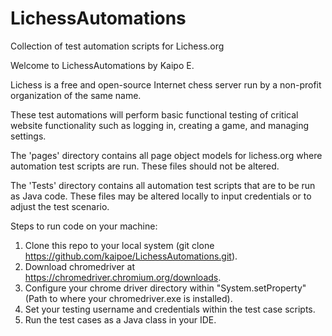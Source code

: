 # LichessAutomations
Collection of test automation scripts for Lichess.org

Welcome to LichessAutomations by Kaipo E.

Lichess is a free and open-source Internet chess server run by a non-profit organization of the same name.

These test automations will perform basic functional testing of critical website functionality such as logging in, creating a game, and managing settings.

The 'pages' directory contains all page object models for lichess.org where automation test scripts are run. 
These files should not be altered. 

The 'Tests' directory contains all automation test scripts that are to be run as Java code. 
These files may be altered locally to input credentials or to adjust the test scenario. 

Steps to run code on your machine:

1. Clone this repo to your local system (git clone https://github.com/kaipoe/LichessAutomations.git).
2. Download chromedriver at https://chromedriver.chromium.org/downloads.
3. Configure your chrome driver directory within "System.setProperty" (Path to where your chromedriver.exe is installed). 
4. Set your testing username and credentials within the test case scripts. 
5. Run the test cases as a Java class in your IDE. 
